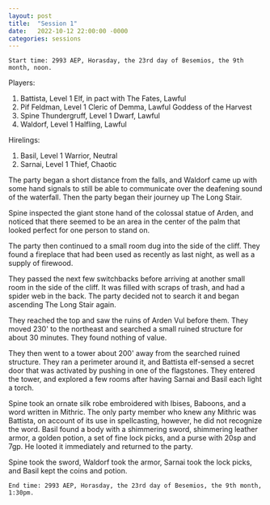 ```yaml
---
layout: post
title:  "Session 1"
date:   2022-10-12 22:00:00 -0000
categories: sessions
---
```


	Start time: 2993 AEP, Horasday, the 23rd day of Besemios, the 9th month, noon.

Players:

1. Battista, Level 1 Elf, in pact with The Fates, Lawful
2. Pif Feldman, Level 1 Cleric of Demma, Lawful Goddess of the Harvest
3. Spine Thundergruff, Level 1 Dwarf, Lawful
4. Waldorf, Level 1 Halfling, Lawful

Hirelings:

1. Basil, Level 1 Warrior, Neutral
2. Sarnai, Level 1 Thief, Chaotic

  The party began a short distance from the falls, and Waldorf came up with some hand signals to still be able to communicate over the deafening sound of the waterfall. Then the party began their journey up The Long Stair.

Spine inspected the giant stone hand of the colossal statue of Arden, and noticed that there seemed to be an area in the center of the palm that looked perfect for one person to stand on.

The party then continued to a small room dug into the side of the cliff. They found a fireplace that had been used as recently as last night, as well as a supply of firewood.

They passed the next few switchbacks before arriving at another small room in the side of the cliff. It was filled with scraps of trash, and had a spider web in the back. The party decided not to search it and began ascending The Long Stair again.

They reached the top and saw the ruins of Arden Vul before them. They moved 230' to the northeast and searched a small ruined structure for about 30 minutes. They found nothing of value.

They then went to a tower about 200' away from the searched ruined structure. They ran a perimeter around it, and Battista elf-sensed a secret door that was activated by pushing in one of the flagstones. They entered the tower, and explored a few rooms after having Sarnai and Basil each light a torch.

Spine took an ornate silk robe embroidered with Ibises, Baboons, and a word written in Mithric. The only party member who knew any Mithric was Battista, on account of its use in spellcasting, however, he did not recognize the word.  Basil found a body with a shimmering sword, shimmering leather armor, a golden potion, a set of fine lock picks, and a purse with 20sp and 7gp. He looted it immediately and returned to the party.

Spine took the sword, Waldorf took the armor, Sarnai took the lock picks, and Basil kept the coins and potion.

	End time: 2993 AEP, Horasday, the 23rd day of Besemios, the 9th month, 1:30pm.
